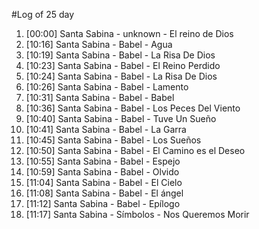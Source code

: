 #Log of 25 day

1. [00:00] Santa Sabina - unknown - El reino de Dios
1. [10:16] Santa Sabina - Babel - Agua
1. [10:19] Santa Sabina - Babel - La Risa De Dios
1. [10:23] Santa Sabina - Babel - El Reino Perdido
1. [10:24] Santa Sabina - Babel - La Risa De Dios
1. [10:26] Santa Sabina - Babel - Lamento
1. [10:31] Santa Sabina - Babel - Babel
1. [10:36] Santa Sabina - Babel - Los Peces Del Viento
1. [10:40] Santa Sabina - Babel - Tuve Un Sueño
1. [10:41] Santa Sabina - Babel - La Garra
1. [10:45] Santa Sabina - Babel - Los Sueños
1. [10:50] Santa Sabina - Babel - El Camino es el Deseo
1. [10:55] Santa Sabina - Babel - Espejo
1. [10:59] Santa Sabina - Babel - Olvido
1. [11:04] Santa Sabina - Babel - El Cielo
1. [11:08] Santa Sabina - Babel - El ángel
1. [11:12] Santa Sabina - Babel - Epílogo
1. [11:17] Santa Sabina - Símbolos - Nos Queremos Morir
